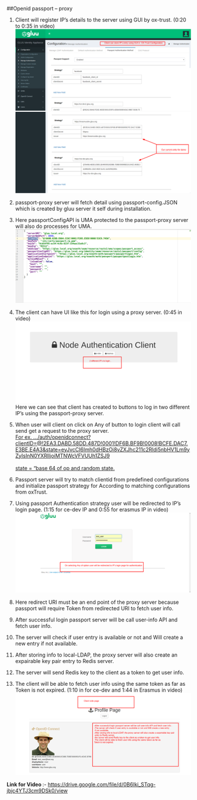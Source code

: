 ##Openid passport – proxy 

1. Client will register IP’s details to the server using GUI by ox-trust.
    (0:20 to 0:35 in video)
![](Screenshot4.png)
![](Screenshot5.png)

2. passport-proxy server will fetch detail using passport-config.JSON which is created by gluu server it self during installation.

3. Here passportConfigAPI is UMA protected to the passport-proxy server will also do processes for UMA.
![](Passportconfigjson.png)

4. The client can have UI like this for login using a proxy server.
    (0:45 in video)
![](Proxy-docs.png)
Here we can see that client has created to buttons to log in two different IP’s using the passport-proxy server.	
5. When user will client on click on Any of button to login client will call send get a request to the proxy server. 
<br><u>For ex. .../auth/openidconnect?clientID=@!2EA3.DABD.58DD.487D!0001!DF6B.BF9B!0008!BCFE.DAC7.E3BE.E4A3&state=eyJvcCI6Imh0dHBzOi8vZXJhc211c2Rldi5nbHV1Lm9yZyIsInN0YXRlIjoiMTNWcVFVUUh1ZSJ9
<br><br>state = “base 64 of op and random state.</u><br>
6. Passport server will try to match clientid from predefined configurations and initialize passport strategy for According to matching configurations from oxTrust.

7. Using passport Authentication strategy user will be redirected to IP’s login page.
(1:15 for ce-dev IP and 0:55 for erasmus IP in video)
![](Proxy-docs1.png)
8. Here redirect URI must be an end point of the proxy server because passport will require Token from redirected URI to fetch user info.
9. After successful login passport server will be call user-info API and fetch user info.
10. The server will check if user entry is available or not and Will create a new entry if not available.
11. After storing info to local-LDAP, the proxy server will also create an expairable key pair entry to Redis server.
12. The server will send Redis key to the client as a token to get user info.
13. The client will be able to fetch user info using the same token as far as Token is not expired.
      (1:10 in for ce-dev and 1:44 in Erasmus in video)
![](Screenshot3.png)



<B>Link for Video </B>:- https://drive.google.com/file/d/0B6Iki_STqg-jbjc4YTJ3cm9DSk0/view